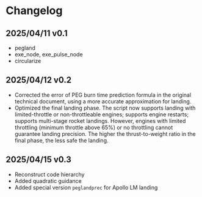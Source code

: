 # Changelog

## 2025/04/11 v0.1

- pegland
- exe_node, exe_pulse_node
- circularize

## 2025/04/12 v0.2

- Corrected the error of PEG burn time prediction formula in the original technical document, using a more accurate approximation for landing.
- Optimized the final landing phase. The script now supports landing with limited-throttle or non-throttleable engines; supports engine restarts; supports multi-stage rocket landings. However, engines with limited throttling (minimum throttle above 65%) or no throttling cannot guarantee landing precision. The higher the thrust-to-weight ratio in the final phase, the less safe the landing.

## 2025/04/15 v0.3

- Reconstruct code hierarchy
- Added quadratic guidance
- Added special version `peglandprec` for Apollo LM landing